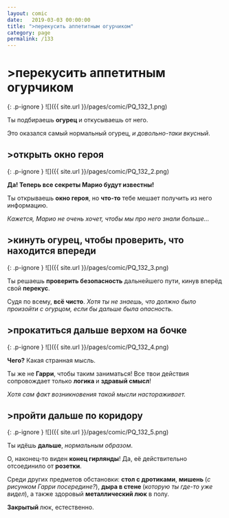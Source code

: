 ```yaml
---
layout: comic
date:   2019-03-03 00:00:00 
title: ">перекусить аппетитным огурчиком"
category: page
permalink: /133
---
```

# >перекусить аппетитным огурчиком

{: .p-ignore }
![]({{ site.url }}/pages/comic/PQ_132_1.png)

Ты подбираешь <strong>огурец </strong>и откусываешь от него.

Это оказался самый нормальный огурец,<em> и довольно-таки вкусный</em>.

## >открыть окно героя

{: .p-ignore }
![]({{ site.url }}/pages/comic/PQ_132_2.png)

<strong>Да! Теперь все секреты Марио будут известны!</strong>

Ты открываешь <strong>окно героя</strong>, но <strong>что-то</strong> тебе мешает получить из него информацию.

<em>Кажется, Марио не очень хочет, чтобы мы про него знали больше…</em>

## >кинуть огурец, чтобы проверить, что находится впереди

{: .p-ignore }
![]({{ site.url }}/pages/comic/PQ_132_3.png)

Ты решаешь <strong>проверить безопасность</strong> дальнейшего пути, кинув вперёд свой <strong>перекус</strong>.

Судя по всему, <strong>всё чисто</strong>. <em>Хотя ты не знаешь, что должно было произойти с огурцом, если бы дальше была опасность.</em>

## >прокатиться дальше верхом на бочке

{: .p-ignore }
![]({{ site.url }}/pages/comic/PQ_132_4.png)

<strong>Чего?</strong> Какая странная мысль.

Ты же не <strong>Гарри</strong>, чтобы таким заниматься! Все твои действия сопровождает только <strong>логика </strong>и <strong>здравый смысл</strong>!

<em>Хотя сам факт возникновения такой мысли настораживает.</em>

## >пройти дальше по коридору

{: .p-ignore }
![]({{ site.url }}/pages/comic/PQ_132_5.png)

Ты идёшь <strong>дальше</strong>, <em>нормальным образом</em>.

О, наконец-то виден <strong>конец гирлянды</strong>! Да, её действительно отсоединило от <strong>розетки</strong>.

Среди других предметов обстановки: <strong>стол с дротиками</strong>, <strong>мишень </strong>(<em>с рисунком Гарри посередине?</em>), <strong>дыра в стене </strong>(<em>которую ты где-то уже видел</em>), а также здоровый <strong>металлический люк</strong> в полу.

<strong>Закрытый </strong>люк, естественно.
